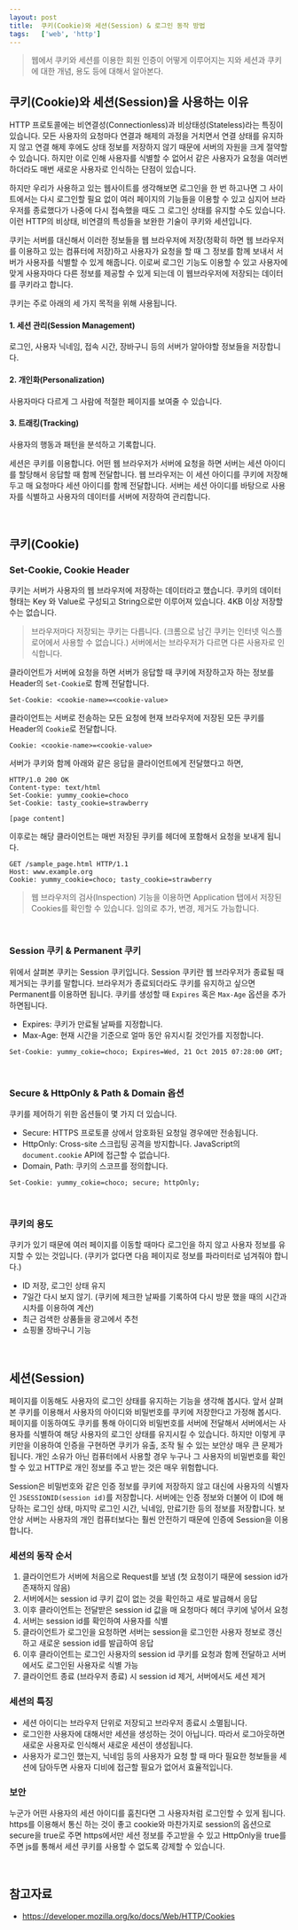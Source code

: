 ```yaml
---
layout: post
title:  쿠키(Cookie)와 세션(Session) & 로그인 동작 방법
tags:   ['web', 'http']
---
```


> 웹에서 쿠키와 세션를 이용한 회원 인증이 어떻게 이루어지는 지와 세션과 쿠키에 대한 개념, 용도 등에 대해서 알아본다.

## 쿠키(Cookie)와 세션(Session)을 사용하는 이유  
HTTP 프로토콜에는 비연결성(Connectionless)과 비상태성(Stateless)라는 특징이 있습니다. 모든 사용자의 요청마다 연결과 해제의 과정을 거치면서 연결 상태를 유지하지 않고 연결 해제 후에도 상태 정보를 저장하지 않기 때문에 서버의 자원을 크게 절약할 수 있습니다. 하지만 이로 인해 사용자를 식별할 수 없어서 같은 사용자가 요청을 여러번 하더라도 매번 새로운 사용자로 인식하는 단점이 있습니다.  

하지만 우리가 사용하고 있는 웹사이트를 생각해보면 로그인을 한 번 하고나면 그 사이트에서는 다시 로그인할 필요 없이 여러 페이지의 기능들을 이용할 수 있고 심지어 브라우저를 종료했다가 나중에 다시 접속했을 때도 그 로그인 상태를 유지할 수도 있습니다. 이런 HTTP의 비상태, 비연결의 특성들을 보완한 기술이 쿠키와 세션입니다.  

쿠키는 서버를 대신해서 이러한 정보들을 웹 브라우저에 저장(정확히 하면 웹 브라우저를 이용하고 있는 컴퓨터에 저장)하고 사용자가 요청을 할 때 그 정보를 함께 보내서 서버가 사용자를 식별할 수 있게 해줍니다. 이로써 로그인 기능도 이용할 수 있고 사용자에 맞게 사용자마다 다른 정보를 제공할 수 있게 되는데 이 웹브라우저에 저장되는 데이터를 쿠키라고 합니다.

쿠키는 주로 아래의 세 가지 목적을 위해 사용됩니다.

#### 1. 세션 관리(Session Management)  
로그인, 사용자 닉네임, 접속 시간, 장바구니 등의 서버가 알아야할 정보들을 저장합니다.  

#### 2. 개인화(Personalization)
사용자마다 다르게 그 사람에 적절한 페이지를 보여줄 수 있습니다.   

#### 3. 트래킹(Tracking)
사용자의 행동과 패턴을 분석하고 기록합니다.    

세션은 쿠키를 이용합니다. 어떤 웹 브라우저가 서버에 요청을 하면 서버는 세션 아이디를 할당해서 응답할 때 함께 전달합니다. 웹 브라우저는 이 세션 아이디를 쿠키에 저장해두고 매 요청마다 세션 아이디를 함께 전달합니다. 서버는 세션 아이디를 바탕으로 사용자를 식별하고 사용자의 데이터를 서버에 저장하여 관리합니다.  

<br/>  

## 쿠키(Cookie)  

### Set-Cookie, Cookie Header   

쿠키는 서버가 사용자의 웹 브라우저에 저장하는 데이터라고 했습니다. 쿠키의 데이터 형태는 Key 와 Value로 구성되고 String으로만 이루어져 있습니다. 4KB 이상 저장할 수는 없습니다.  
> 브라우저마다 저장되는 쿠키는 다릅니다. (크롬으로 남긴 쿠키는 인터넷 익스플로어에서 사용할 수 없습니다.) 서버에서는 브라우저가 다르면 다른 사용자로 인식합니다.   

클라이언트가 서버에 요청을 하면 서버가 응답할 때 쿠키에 저장하고자 하는 정보를 Header의 `Set-Cookie`로 함께 전달합니다.   
```
Set-Cookie: <cookie-name>=<cookie-value>
```  

클라이언트는 서버로 전송하는 모든 요청에 현재 브라우저에 저장된 모든 쿠키를 Header의 `Cookie`로 전달합니다.  
```
Cookie: <cookie-name>=<cookie-value>
```  

서버가 쿠키와 함께 아래와 같은 응답을 클라이언트에게 전달했다고 하면,
```
HTTP/1.0 200 OK
Content-type: text/html
Set-Cookie: yummy_cookie=choco
Set-Cookie: tasty_cookie=strawberry

[page content]
```   

이후로는 해당 클라이언트는 매번 저장된 쿠키를 헤더에 포함해서 요청을 보내게 됩니다.  
```
GET /sample_page.html HTTP/1.1
Host: www.example.org
Cookie: yummy_cookie=choco; tasty_cookie=strawberry
```  

> 웹 브라우저의 검사(Inspection) 기능을 이용하면 Application 탭에서 저장된 Cookies를 확인할 수 있습니다. 임의로 추가, 변경, 제거도 가능합니다.    

<br/>  

### Session 쿠키 & Permanent 쿠키  

위에서 살펴본 쿠키는 Session 쿠키입니다. Session 쿠키란 웹 브라우저가 종료될 때 제거되는 쿠키를 말합니다. 브라우저가 종료되더라도 쿠키를 유지하고 싶으면 Permanent를 이용하면 됩니다. 쿠키를 생성할 때 `Expires` 혹은 `Max-Age` 옵션을 추가하면됩니다.  

- Expires: 쿠키가 만료될 날짜를 지정합니다.
- Max-Age: 현재 시간을 기준으로 얼마 동안 유지시킬 것인가를 지정합니다.  

```
Set-Cookie: yummy_cokie=choco; Expires=Wed, 21 Oct 2015 07:28:00 GMT;
```  

<br/>  

### Secure & HttpOnly & Path & Domain 옵션  

쿠키를 제어하기 위한 옵션들이 몇 가지 더 있습니다.

- Secure: HTTPS 프로토콜 상에서 암호화된 요청일 경우에만 전송됩니다.  
- HttpOnly: Cross-site 스크립팅 공격을 방지합니다. JavaScript의 `document.cookie` API에 접근할 수 없습니다.  
- Domain, Path: 쿠키의 스코프를 정의합니다.

```
Set-Cookie: yummy_cokie=choco; secure; httpOnly;
```  

<br/>  

### 쿠키의 용도  

쿠키가 있기 때문에 여러 페이지를 이동할 때마다 로그인을 하지 않고 사용자 정보를 유지할 수 있는 것입니다.
(쿠키가 없다면 다음 페이지로 정보를 파라미터로 넘겨줘야 합니다.)

- ID 저장, 로그인 상태 유지
- 7일간 다시 보지 않기. (쿠키에 체크한 날짜를 기록하여 다시 방문 했을 때의 시간과 시차를 이용하여 계산)
- 최근 검색한 상품들을 광고에서 추천
- 쇼핑몰 장바구니 기능

<br/>  

## 세션(Session)
페이지를 이동해도 사용자의 로그인 상태를 유지하는 기능을 생각해 봅시다. 앞서 살펴본 쿠키를 이용해서 사용자의 아이디와 비밀번호를 쿠키에 저장한다고 가정해 봅시다. 페이지를 이동하여도 쿠키를 통해 아이디와 비밀번호를 서버에 전달해서 서버에서는 사용자를 식별하여 해당 사용자의 로그인 상태를 유지시킬 수 있습니다. 하지만 이렇게 쿠키만을 이용하여 인증을 구현하면 쿠키가 유출, 조작 될 수 있는 보안상 매우 큰 문제가 됩니다. 개인 소유가 아닌 컴퓨터에서 사용할 경우 누구나 그 사용자의 비밀번호를 확인할 수 있고 HTTP로 개인 정보를 주고 받는 것은 매우 위험합니다.

Session은 비밀번호와 같은 인증 정보를 쿠키에 저장하지 않고 대신에 사용자의 식별자인 `JSESSIONID(session id)`를 저장합니다. 서버에는 인증 정보와 더불어 이 ID에 해당하는 로그인 상태, 마지막 로그인 시간, 닉네임, 만료기한 등의 정보를 저장합니다. 보안상 서버는 사용자의 개인 컴퓨터보다는 훨씬 안전하기 때문에 인증에 Session을 이용합니다.  


### 세션의 동작 순서  
1. 클라이언트가 서버에 처음으로 Request를 보냄 (첫 요청이기 때문에 session id가 존재하지 않음)
2. 서버에서는 session id 쿠키 값이 없는 것을 확인하고 새로 발급해서 응답
3. 이후 클라이언트는 전달받은 session id 값을 매 요청마다 헤더 쿠키에 넣어서 요청
4. 서버는 session id를 확인하여 사용자를 식별
5. 클라이언트가 로그인을 요청하면 서버는 session을 로그인한 사용자 정보로 갱신하고 새로운 session id를 발급하여 응답
6. 이후 클라이언트는 로그인 사용자의 session id 쿠키를 요청과 함께 전달하고 서버에서도 로그인된 사용자로 식별 가능
7. 클라이언트 종료 (브라우저 종료) 시 session id 제거, 서버에서도 세션 제거

### 세션의 특징  
- 세션 아이디는 브라우저 단위로 저장되고 브라우저 종료시 소멸됩니다.   
- 로그인한 사용자에 대해서만 세션을 생성하는 것이 아닙니다. 따라서 로그아웃하면 새로운 사용자로 인식해서 새로운 세션이 생성됩니다.  
- 사용자가 로그인 했는지, 닉네임 등의 사용자가 요청 할 때 마다 필요한 청보들을 세션에 담아두면 사용자 디비에 접근할 필요가 없어서 효율적입니다.  

### 보안  
누군가 어떤 사용자의 세션 아이디를 훔친다면 그 사용자처럼 로그인할 수 있게 됩니다. https를 이용해서 통신 하는 것이 좋고 cookie와 마찬가지로 session의 옵션으로 secure을 true로 주면 https에서만 세션 정보를 주고받을 수 있고 HttpOnly을 true를 주면 js를 통해서 세션 쿠키를 사용할 수 없도록 강제할 수 있습니다.  

<br/>  

## 참고자료  
- https://developer.mozilla.org/ko/docs/Web/HTTP/Cookies
